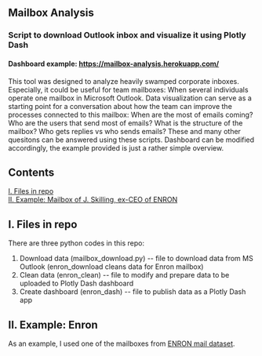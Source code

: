 ## Mailbox Analysis
### Script to download Outlook inbox and visualize it using Plotly Dash
#### Dashboard example: https://mailbox-analysis.herokuapp.com/

This tool was designed to analyze heavily swamped corporate inboxes. Especially, it could be useful for team mailboxes: When several individuals operate one mailbox in Microsoft Outlook. Data visualization can serve as a starting point for a conversation about how the team can improve the processes connected to this mailbox: When are the most of emails coming? Who are the users that send most of emails? What is the structure of the mailbox? Who gets replies vs who sends emails? These and many other quesitons can be answered using these scripts. Dashboard can be modified accordingly, the example provided is just a rather simple overview. 

## Contents
[I. Files in repo](#i-files-in-repo) <br/>
[II. Example: Mailbox of J. Skilling, ex-CEO of ENRON](#ii-example-enron) <br/>

## I. Files in repo
There are three python codes in this repo:
1. Download data (mailbox_download.py) -- file to download data from MS Outlook (enron_download cleans data for Enron mailbox)
2. Clean data (enron_clean) -- file to modify and prepare data to be uploaded to Plotly Dash dashboard
3. Create dashboard (enron_dash) -- file to publish data as a Plotly Dash app


## II. Example: Enron
As an example, I used one of the mailboxes from [ENRON mail dataset](https://www.cs.cmu.edu/~./enron/).

